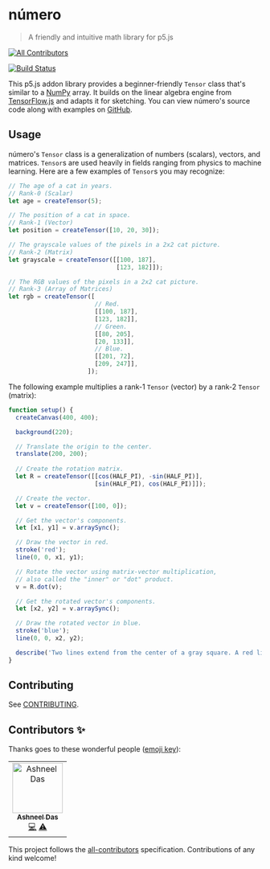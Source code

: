 # número
> A friendly and intuitive math library for p5.js

[![All Contributors](https://img.shields.io/badge/all_contributors-1-orange.svg?style=flat-square)](#contributors)

[![Build Status](https://github.com/nickmcintyre/numero/actions/workflows/ci.yml/badge.svg)](https://github.com/nickmcintyre/numero/actions/workflows/ci.yml)

This p5.js addon library provides a beginner-friendly `Tensor` class that's similar to a [NumPy](https://numpy.org/) array. It builds on the linear algebra engine from [TensorFlow.js](https://js.tensorflow.org/api/latest/) and adapts it for sketching. You can view número's source code along with examples on [GitHub](https://github.com/nickmcintyre/numero).

## Usage

número's `Tensor` class is a generalization of numbers (scalars), vectors, and matrices. `Tensor`s are used heavily in fields ranging from physics to machine learning. Here are a few examples of `Tensor`s you may recognize:

```javascript
// The age of a cat in years.
// Rank-0 (Scalar)
let age = createTensor(5);

// The position of a cat in space.
// Rank-1 (Vector)
let position = createTensor([10, 20, 30]);

// The grayscale values of the pixels in a 2x2 cat picture.
// Rank-2 (Matrix)
let grayscale = createTensor([[100, 187],
                              [123, 182]]);

// The RGB values of the pixels in a 2x2 cat picture.
// Rank-3 (Array of Matrices)
let rgb = createTensor([
                        // Red.
                        [[100, 187],
                        [123, 182]],
                        // Green.
                        [[80, 205],
                        [20, 133]],
                        // Blue.
                        [[201, 72],
                        [209, 247]],
                      ]);
```

The following example multiplies a rank-1 `Tensor` (vector) by a rank-2 `Tensor` (matrix):

```javascript
function setup() {
  createCanvas(400, 400);

  background(220);

  // Translate the origin to the center.
  translate(200, 200);
  
  // Create the rotation matrix.
  let R = createTensor([[cos(HALF_PI), -sin(HALF_PI)],
                        [sin(HALF_PI), cos(HALF_PI)]]);

  // Create the vector.
  let v = createTensor([100, 0]);

  // Get the vector's components.
  let [x1, y1] = v.arraySync();

  // Draw the vector in red.
  stroke('red');
  line(0, 0, x1, y1);

  // Rotate the vector using matrix-vector multiplication,
  // also called the "inner" or "dot" product.
  v = R.dot(v);

  // Get the rotated vector's components.
  let [x2, y2] = v.arraySync();

  // Draw the rotated vector in blue.
  stroke('blue');
  line(0, 0, x2, y2);

  describe('Two lines extend from the center of a gray square. A red line extends to the right. A blue line extends downward.');
}
```

## Contributing

See [CONTRIBUTING](CONTRIBUTING.md).

## Contributors ✨

Thanks goes to these wonderful people ([emoji key](https://allcontributors.org/docs/en/emoji-key)):

<!-- ALL-CONTRIBUTORS-LIST:START - Do not remove or modify this section -->
<!-- prettier-ignore -->
<table>
  <tr>
    <td align="center"><a href="https://github.com/ashneeldas2"><img src="https://avatars3.githubusercontent.com/u/18149521?v=4" width="100px;" alt="Ashneel Das"/><br /><sub><b>Ashneel Das</b></sub></a><br /><a href="https://github.com/nickmcintyre/numero/commits?author=ashneeldas2" title="Code">💻</a> <a href="https://github.com/nickmcintyre/numero/commits?author=ashneeldas2" title="Tests">⚠️</a></td>
  </tr>
</table>

<!-- ALL-CONTRIBUTORS-LIST:END -->

This project follows the [all-contributors](https://github.com/all-contributors/all-contributors) specification. Contributions of any kind welcome!
